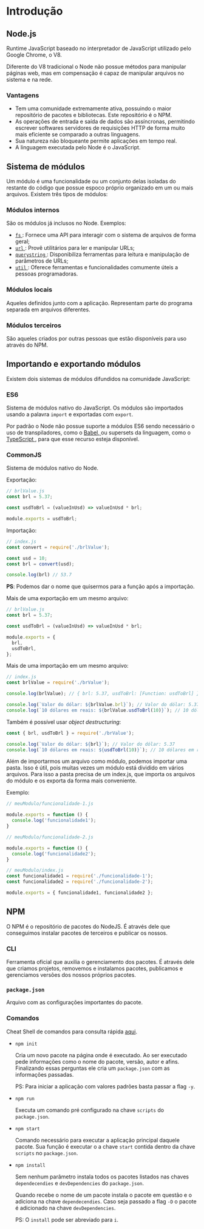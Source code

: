 #  Introdução

##  Node.js

Runtime JavaScript baseado no interpretador de JavaScript utilizado pelo Google Chrome, o V8.

Diferente do V8 tradicional o Node não possue métodos para manipular páginas web, mas em compensação é capaz de manipular arquivos no sistema e na rede.

### Vantagens

- Tem uma comunidade extremamente ativa, possuindo o maior repositório de pacotes e bibliotecas. Este repositório é o NPM.
- As operações de entrada e saída de dados são assíncronas, permitindo escrever softwares servidores de requisições HTTP de forma muito mais eficiente se comparado a outras linguagens.
- Sua natureza não bloqueante permite aplicações em tempo real.
- A linguagem executada pelo Node é o JavaScript.

## Sistema de módulos

Um  módulo é uma funcionalidade ou um conjunto delas isoladas do restante do código que possue espoco próprio organizado em um ou mais arquivos. Existem três tipos de módulos:

### Módulos internos

São os módulos já inclusos no Node. Exemplos:

- [`fs` ](https://nodejs.org/api/fs.html): Fornece uma API para interagir com o sistema de arquivos de forma geral;
- [`url` ](https://nodejs.org/api/url.html): Provê utilitários para ler e manipular URLs;
- [`querystring` ](https://nodejs.org/api/querystring.html): Disponibiliza ferramentas para leitura e manipulação de parâmetros de URLs;
- [`util` ](https://nodejs.org/api/util.html): Oferece ferramentas e funcionalidades comumente úteis a pessoas programadoras.

### Módulos locais

Aqueles definidos junto com a aplicação.  Representam parte do programa separada em arquivos diferentes.

### Módulos terceiros

São aqueles criados por outras pessoas que estão disponíveis para uso através do NPM.

## Importando e exportando módulos

Existem dois sistemas de módulos difundidos na comunidade JavaScript:

### ES6

Sistema de módulos nativo do JavaScript. Os módulos são importados usando a palavra `import` e exportadas com `export`.

Por padrão o Node não possue suporte a módulos ES6 sendo necessário o uso de transpiladores, como o [Babel, ](https://babeljs.io/)ou supersets da linguagem, como o [TypeScript ](https://www.typescriptlang.org/), para que esse recurso esteja disponível.

### CommonJS

Sistema de módulos nativo do Node.

Exportação: 

```javascript
// brlValue.js
const brl = 5.37;

const usdToBrl = (valueInUsd) => valueInUsd * brl;

module.exports = usdToBrl;
```

Importação:

```javascript
// index.js
const convert = require('./brlValue');

const usd = 10;
const brl = convert(usd);

console.log(brl) // 53.7
```

**PS**: Podemos dar o nome que quisermos para a função após a importação.

Mais de uma exportação em um mesmo arquivo:

```javascript
// brlValue.js
const brl = 5.37;

const usdToBrl = (valueInUsd) => valueInUsd * brl;

module.exports = {
  brl,
  usdToBrl,
};
```

Mais de uma importação em um mesmo arquivo:

```javascript
// index.js
const brlValue = require('./brValue');

console.log(brlValue); // { brl: 5.37, usdToBrl: [Function: usdToBrl] }

console.log(`Valor do dólar: ${brlValue.brl}`); // Valor do dólar: 5.37
console.log(`10 dólares em reais: ${brlValue.usdToBrl(10)}`); // 10 dólares em reais: 53.7
```

Também é possível usar *object destructuring*:

```javascript
const { brl, usdToBrl } = require('./brValue');

console.log(`Valor do dólar: ${brl}`); // Valor do dólar: 5.37
console.log(`10 dólares em reais: ${usdToBrl(10)}`); // 10 dólares em reais: 53.7
```

Além de importarmos um arquivo como módulo, podemos importar uma pasta. Isso é útil, pois muitas vezes um módulo está dividido em vários arquivos. Para isso a pasta precisa de um index.js, que importa os arquivos do módulo e os exporta da forma mais conveniente.

Exemplo:

```javascript
// meuModulo/funcionalidade-1.js

module.exports = function () {
  console.log('funcionalidade1');
}
```

```javascript
// meuModulo/funcionalidade-2.js

module.exports = function () {
  console.log('funcionalidade2');
}
```

```javascript
// meuModulo/index.js
const funcionalidade1 = require('./funcionalidade-1');
const funcionalidade2 = require('./funcionalidade-2');

module.exports = { funcionalidade1, funcionalidade2 };
```

## NPM

O NPM é  o repositório de pacotes do NodeJS. É através dele que conseguimos instalar pacotes de terceiros e publicar os nossos. 

### CLI

Ferramenta oficial que auxilia o gerenciamento dos pacotes. É através dele que criamos projetos, removemos e instalamos pacotes, publicamos e gerenciamos versões dos nossos próprios pacotes.

### `package.json`

Arquivo com as configurações importantes do pacote.

### Comandos

Cheat Shell de comandos para consulta rápida [aqui](./CheatSheets/NPM.md).

- `npm init`

  Cria um novo pacote na página onde é executado. Ao ser executado pede informações como o nome do pacote, versão, autor e afins. Finalizando essas perguntas ele cria um `package.json` com as informações passadas.

  PS: Para iniciar a aplicação com valores padrões basta passar a flag `-y`.

- `npm run`

  Executa um comando pré configurado na chave `scripts` do `package.json`.

- `npm start`

  Comando necessário para executar a aplicação principal daquele pacote. Sua função é executar o a chave `start` contida dentro da chave `scripts` no `package.json`.

- `npm install`

  Sem nenhum parâmetro instala todos os pacotes listados nas chaves `dependecendies` e `devDependencies` do `package.json`.

  Quando recebe o nome de um pacote instala o pacote em questão e o adiciona na chave `dependecendies`. Caso seja passado a flag `-D` o pacote é adicionado na chave  `devDependencies`.

  PS: O `install` pode ser abreviado para `i`.